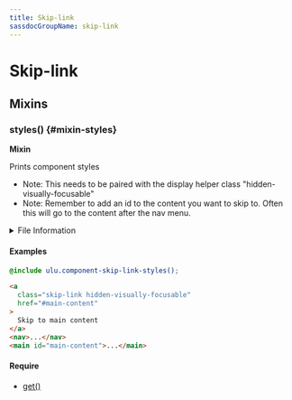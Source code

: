 ```yaml
---
title: Skip-link
sassdocGroupName: skip-link
---
```



# Skip-link





## Mixins




<div class="sassdoc-item-header">

###  styles() {#mixin-styles}

  <div class="sassdoc-item-header__labels">
    <span class="tag tag--primary"><strong>Mixin</strong></span>
  </div>

</div>

  

Prints component styles
- Note: This needs to be paired with the display helper class "hidden-visually-focusable"
- Note: Remember to add an id to the content you want to skip to. Often this will go to the content after the nav menu.
    
    


<details>
  <summary>File Information</summary>
  
- **File:** _skip-link.scss
- **Group:** skip-link
- **Type:** mixin
- **Lines (comments):** 10-23
- **Lines (code):** 25-42

</details>

    

#### Examples

      


``` scss
@include ulu.component-skip-link-styles();
```
  

      

      


``` html
<a 
  class="skip-link hidden-visually-focusable" 
  href="#main-content"
>
  Skip to main content
</a>
<nav>...</nav>
<main id="main-content">...</main>
```
  

      

#### Require

- [get()](/sass/components/accordion/#function-get)
  
  
  